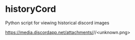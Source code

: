 # historyCord
Python script for viewing historical discord images

https://media.discordapp.net/attachments/<useruuid>/<secondaryuuid>/<unknown.png>
